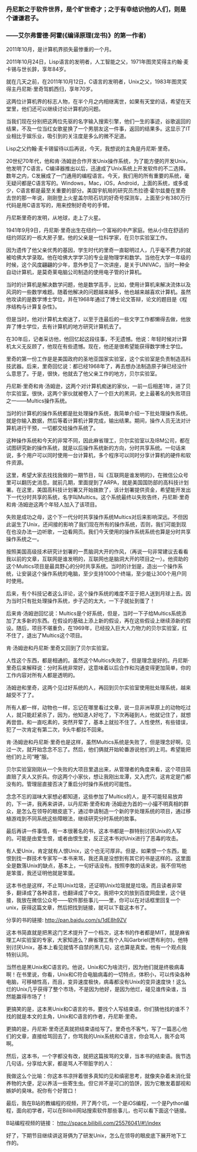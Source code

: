 ### 丹尼斯之于软件世界，是个旷世奇才；之于有幸结识他的人们，则是个谦谦君子。
###                      ——艾尔弗雷德·阿霍(《编译原理(龙书)》的第一作者)
2011年10月，是计算机界损失最惨重的一个月。

2011年10月24日，Lisp语言的发明者，人工智能之父，1971年图灵奖得主约翰·麦卡锡与世长辞，享年84岁。

就在几天之前，在2011年10月12日，C语言的发明者，Unix之父，1983年图灵奖得主丹尼斯·里奇驾鹤西归，享年70岁。

这两位计算机界的标志人物，在半个月之内相继离世，如果有天堂的话，希望在天堂里，他们还可以继续讨论计算机的问题。

当我们现在分别把这两位先驱的名字输入搜索引擎，他们一生的事迹，谷歌返回的结果，不及一位当红女歌星换了一个男朋友这一件事，返回的结果多。这显示了IT业相比于娱乐业，吸引到的关注度是多么的微不足道。

Lisp之父约翰·麦卡锡留待以后再说，今天，我想说的主角是丹尼斯·里奇。

20世纪70年代，他和肯·汤姆逊合作开发Unix操作系统，为了能方便的开发Unix，他发明了C语言。C编译器推出以后，迅速成了Unix系统上开发软件的不二选择。数年之内，C发展成了一门通用的编程语言。今天，我们用的所有重要的系统，毫无疑问都是C语言写的。Windows，Mac，iOS，Android，上面的系统，或多或少，C语言都是最至关重要的部分。美国宇航局的研究员杰拉德·霍尔兹曼在里奇去世的那一年说，刚刚登上火星盖尔陨石坑的好奇号探测车，上面至少有380万行代码是用C语言写的，用来控制好奇号的手臂。

丹尼斯里奇的发明，从地球，走上了火星。

1941年9月9日，丹尼斯·里奇出生在纽约一个富裕的中产家庭。他从小住在舒适的纽约郊区的一栋大房子里。他的父亲是一位科学家，在贝尔实验室工作。

因为遗传了他父亲优秀的基因，学生时代的里奇一直聪明过人，几乎毫不费力的就被哈佛大学录取。他在哈佛大学学习的专业是物理学和数学。当他在大学一年级的时候，这个风度翩翩的少年，意外参见了一次讲座，是关于UNIVAC，当时一种全自动计算机，是莫奇莱电脑公司制造的使用电子管的计算机。

当时的计算机是解决数学问题，他是数学高手，比如，使用计算机来解决流体以及风洞的一些数学难题。随着他解决的问题越来越多，他也越来越喜欢计算机。虽然他攻读的是数学博士学位，并在1968年通过了博士论文答辩，论文的题目是《程序结构与计算复杂性》。 

但是当时，他对计算机太痴迷了，以至于连最后的一些文字工作都懒得去做，他放弃了博士学位，去有计算机的地方研究计算机去了。

在30年后，记者采访他，他回忆起这段往事，不无遗憾。他说：年轻时候对计算机太义无反顾了，他现在有些遗憾。现在，他还是很希望能获得数学博士学位。

里奇的第一份工作是是美国政府的圣地亚国家实验室，这个实验室是负责制造高科技武器。后来，里奇回忆说：都已经1968年了，再去想办法制造原子弹已经没什么意思了。于是，很快，他就去了他父亲工作的地方，贝尔实验室。

丹尼斯·里奇和肯·汤姆逊，这两个对计算机痴迷的家伙，一前一后相差1年，进了贝尔实验室。很快，这两个家伙就被卷入了一个巨大的黑洞，史上最著名的失败项目之一——Multics操作系统。

当时的计算机的操作系统都是批处理操作系统，我简单介绍一下批处理操作系统。就是你输入数据，然后等着计算机计算完成，输出结果。期间，操作人员无法对计算机进行干预，一切都交给操作系统了。

这种操作系统和今天的非常不同，因此麻省理工，贝尔实验室以及IBM公司，都在试图研究新的操作系统，就是以后操作系统新的方向，分时共享系统。一句话来说，多个用户可以同时使用一台计算机，多个程序可以同时分享计算机的硬件和软件资源。

这里，希望大家去找找我做的一期节目，叫《互联网是谁发明的》，在微信公众号里可以翻历史消息。就前几期，里面提到了ARPA，就是美国国防部的高科技计划署。在这里，美国高科技计划署又开始拨款了，该计划署提供资金，希望能开发出下一代分时共享的系统，名字叫Multics。这个系统最终以失败告终，丹尼斯·里奇和肯·汤姆逊这两个年轻人加入了该项目。

失败是成功之母，这个下一代分时共享操作系统Multics对后来影响深远。不但因此诞生了Unix，还间接的影响了我们现在所有的操作系统，否则，我们可能到现在也没办法一边听歌，一边看网页。我们今天使用的操作系统系统也算是分时共享操作系统之一。

按照美国高级技术研究计划署的一贯脑洞大开的作风，（再说一句非常建议去看看我以前的文章，互联网是谁发明的，互联网也是脑洞大开的项目之一）。他资助的这个Multics项目是最具野心的分时共享系统。当时的计划是，造出一个操作系统，让安装这个操作系统的电脑，至少支持1000个终端，至少能让300个用户同时使用。

后来，有个科技记者这么评论，这个操作系统的难度不亚于把人送到月球上去。因为当时只有批处理操作系统，步子迈的太大，一下子就扯到蛋了！

后来肯·汤姆逊回忆说：Multics是个好系统，但是，当时一下子给Multics系统添加了太多新的东西。在假设的基础上添上新的假设，再在这些假设上继续添新的假设。随后，项目不堪重负，在1969年，已经投入巨大人力物力的贝尔实验室，扛不住了，退出了Multics这个项目。

肯·汤姆逊和丹尼斯·里奇又回到了贝尔实验室。

人性这个东西，都是相通的。虽然这个Multics失败了，但是理念是好的。丹尼斯·里奇后来解释说：分时系统非常好，这意味着以后合作和沟通变得更加简单，你的工作内容对所有人都是透明的。

汤姆逊和里奇，这两个见过好系统的人，再回到贝尔实验室使用批处理系统，越来越受不了了。

所有人都一样，动物也一样，忘记在哪里看过文章，说一旦非洲草原上的动物吃过人，就只能赶紧杀了，因为，他知道人好吃了，下次再碰到人，他就记住了，就想再尝尝。和一直吃素的，突然开荤了，基本上就拉不住了。人性使然，有些错误，犯了一次肯定有第二次，9头牛都拉不回来。

肯·汤姆逊和丹尼斯·里奇也是这样，虽然Multics系统是失败了，但是理念好啊，见过一次，就开始念念不忘了。然后，他们俩就开始轮番游说他们的上司。希望能把他们的上司“睡”服。

贝尔实验室刚刚从一个失败的大项目里退出来，从管理者的角度来看，这个项目简直赔了夫人又折兵。你这两个小家伙，想让我刚出龙潭，又入虎穴，这肯定是门都没有的。管理层直接否决了重启分时操作系统的可能性。

念念不忘的滋味大家想必都知道，这些参加了Multics的人，是不可能轻易放弃的，下一讲，我再来讲讲，以丹尼斯·里奇和肯·汤姆逊为首的一小撮不明真相的群众，是怎么在领导的眼皮底下，通过申请制造一个新的字处理系统的项目，通过移植游戏到不同系统这些障眼法，继续研究分时系统的故事。

最后再讲一件事情，有一本很著名的书，这本书都是一群特别讨厌Unix的人写的。可能是由爱生恨，或者由恨生爱，反正这本书对Unix进行了恶毒的攻击。

有人爱Unix，肯定就有人恨Unix，这个也无可厚非。但是，如果恨一个东西，能恨到找一群技术专家写一本书来骂，我还真是没想到有其它的书是这样的。这里面全是数落Unix的缺点，基本上，一句好话没有。按照李敖的话来说，我不但骂他是笨蛋，我还证明他就是笨蛋。

这本书也是这样，不止骂Unix垃圾，还证明Unix垃圾就是垃圾。而且读者非常多，翻译成了各种语言，也翻译成了中文。我把中文的放到百度网盘里，这个链接，我放在微信公众号——软件那些事儿——里，你可以在对话框里回复一个unix，获得这篇文章，然后把找到链接，就可以下载这本书了。

分享的书的链接: http://pan.baidu.com/s/1dE8h9ZV

这本书简直就是把黑这门艺术提升了一个档次，这本书的作者都是MIT，就是麻省理工AI实验室的专家，大家知道么？麻省理工有个人叫Garbriel(贾布利尔)，他特别讨厌Unix，基本上看见就情不自禁的黑几句，这也算是真爱。他有一个观点我特别认同。

当然也是黑Unix和C语言的。他说，Unix和C为啥流行，因为他们就是终极病毒啊！在书里说，你看，Unix和C符合电脑病毒的一切特点，体积小，可以传染各种电脑，可移植性高，而且，变异速度极快，病毒都没有Unix的变异速度快！这么烂的Unix几乎获得了整个市场，不是因为他好，是因为他烂，碰见谁传染谁，当然能赢得市场了！

更搞笑的是，这本黑Unix和C语言的书，要找个人写结束语，你们猜他找的谁不？找的就是本文的主角，Unix和C语言的作者，丹尼斯·里奇。

更搞的是，丹尼斯·里奇还真就把结束语给写了。里奇也不客气，写了一篇恶心他们的文章，直接给骂回去了，你骂我的Unix系统和C语言，你会骂人，我不会骂啊。

然后，这本书，一个字都没有改，就把这篇挨骂的文章，当本书的结束语。我节选几句话，分享给大家，都是骂人不带脏字的人：

我做这么个比喻：你这本书凉拌着很多真知灼见和缜密思考，就像夹杂着未消化营养物的大便，足以养活一些寄生虫。但它并不是可口的馅饼，因为它散发着鄙视和嫉妒的臭味。祝你有个好胃口！

最后，我在B站的教编程的视频，开了两个坑，一个是iOS编程，一个是Python编程，面向初学者，可以在Bilibili网站搜索软件那些事儿，也可以看下面这个链接。

B站编程视频的链接： http://space.bilibili.com/25576041/#!/index

好了，下期节目继续讲这哥俩为了研发Unix，怎么在领导的眼皮底下展开地下工作的。
